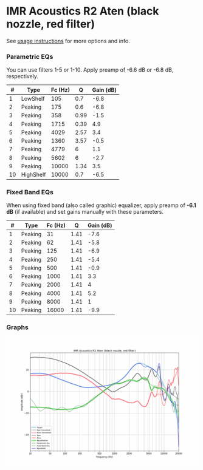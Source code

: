 # IMR Acoustics R2 Aten (black nozzle, red filter)
See [usage instructions](https://github.com/jaakkopasanen/AutoEq#usage) for more options and info.

### Parametric EQs
You can use filters 1-5 or 1-10. Apply preamp of -6.6 dB or -6.8 dB, respectively.

|   # | Type      |   Fc (Hz) |    Q |   Gain (dB) |
|-----|-----------|-----------|------|-------------|
|   1 | LowShelf  |       105 | 0.7  |        -6.8 |
|   2 | Peaking   |       175 | 0.6  |        -6.8 |
|   3 | Peaking   |       358 | 0.99 |        -1.5 |
|   4 | Peaking   |      1715 | 0.39 |         4.9 |
|   5 | Peaking   |      4029 | 2.57 |         3.4 |
|   6 | Peaking   |      1360 | 3.57 |        -0.5 |
|   7 | Peaking   |      4779 | 6    |         1.1 |
|   8 | Peaking   |      5602 | 6    |        -2.7 |
|   9 | Peaking   |     10000 | 1.34 |         3.5 |
|  10 | HighShelf |     10000 | 0.7  |        -6.5 |

### Fixed Band EQs
When using fixed band (also called graphic) equalizer, apply preamp of **-6.1 dB** (if available) and set gains manually with these parameters.

|   # | Type    |   Fc (Hz) |    Q |   Gain (dB) |
|-----|---------|-----------|------|-------------|
|   1 | Peaking |        31 | 1.41 |        -7.6 |
|   2 | Peaking |        62 | 1.41 |        -5.8 |
|   3 | Peaking |       125 | 1.41 |        -6.9 |
|   4 | Peaking |       250 | 1.41 |        -5.4 |
|   5 | Peaking |       500 | 1.41 |        -0.9 |
|   6 | Peaking |      1000 | 1.41 |         3.3 |
|   7 | Peaking |      2000 | 1.41 |         4   |
|   8 | Peaking |      4000 | 1.41 |         5.2 |
|   9 | Peaking |      8000 | 1.41 |         1   |
|  10 | Peaking |     16000 | 1.41 |        -9.9 |

### Graphs
![](./IMR%20Acoustics%20R2%20Aten%20(black%20nozzle,%20red%20filter).png)
